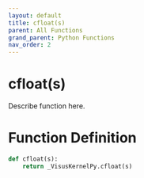 ```yaml
---
layout: default
title: cfloat(s)
parent: All Functions
grand_parent: Python Functions
nav_order: 2
---
```


# cfloat(s)

Describe function here.

# Function Definition

```python
def cfloat(s):
    return _VisusKernelPy.cfloat(s)
```
